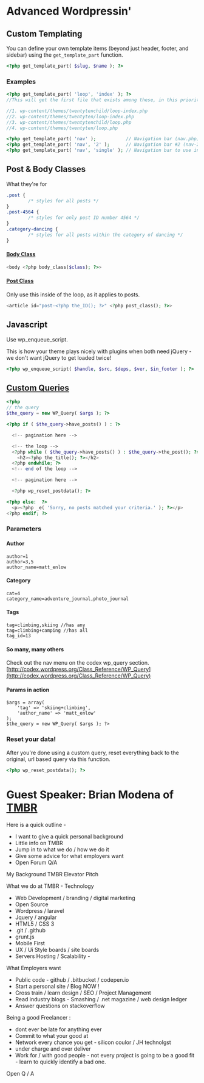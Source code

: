 # Advanced Wordpressin'

## Custom Templating

You can define your own template items (beyond just header, footer, and sidebar) using the `get_template_part` function.

```php
<?php get_template_part( $slug, $name ); ?> 
```

### Examples

```php
<?php get_template_part( 'loop', 'index' ); ?>
//This will get the first file that exists among these, in this priority

//1. wp-content/themes/twentytenchild/loop-index.php
//2. wp-content/themes/twentyten/loop-index.php
//3. wp-content/themes/twentytenchild/loop.php
//4. wp-content/themes/twentyten/loop.php
```

```php
<?php get_template_part( 'nav' );           // Navigation bar (nav.php) ?>
<?php get_template_part( 'nav', '2' );      // Navigation bar #2 (nav-2.php) ?>
<?php get_template_part( 'nav', 'single' ); // Navigation bar to use in single pages (nav-single.php) ?>
```

## Post & Body Classes

What they're for

```css
.post {
	    /* styles for all posts */
}
.post-4564 {
	    /* styles for only post ID number 4564 */
}
.category-dancing {
	    /* styles for all posts within the category of dancing */
}
```

#### [Body Class](http://codex.wordpress.org/Function_Reference/body_class)

```php
<body <?php body_class($class); ?>> 
```

#### [Post Class](http://codex.wordpress.org/Function_Reference/post_class)

Only use this inside of the loop, as it applies to posts.

```php
<article id="post-<?php the_ID(); ?>" <?php post_class(); ?>>
```

## Javascript

Use wp_enqueue_script.

This is how your theme plays nicely with plugins when both need jQuery - we don't want jQuery to get loaded twice!


```php
<?php wp_enqueue_script( $handle, $src, $deps, $ver, $in_footer ); ?>
```




## [Custom Queries](http://codex.wordpress.org/Class_Reference/WP_Query)

```php
<?php 
// the query
$the_query = new WP_Query( $args ); ?>

<?php if ( $the_query->have_posts() ) : ?>

  <!-- pagination here -->

  <!-- the loop -->
  <?php while ( $the_query->have_posts() ) : $the_query->the_post(); ?>
    <h2><?php the_title(); ?></h2>
  <?php endwhile; ?>
  <!-- end of the loop -->

  <!-- pagination here -->

  <?php wp_reset_postdata(); ?>

<?php else:  ?>
  <p><?php _e( 'Sorry, no posts matched your criteria.' ); ?></p>
<?php endif; ?>
```

### Parameters

#### Author

```
author=1
author=3,5
author_name=matt_enlow
```

#### Category

```
cat=4
category_name=adventure_journal,photo_journal
```

#### Tags

```
tag=climbing,skiing //has any
tag=climbing+camping //has all
tag_id=13
```

#### So many, many others

Check out the nav menu on the codex wp_query section.
[http://codex.wordpress.org/Class_Reference/WP_Query](http://codex.wordpress.org/Class_Reference/WP_Query)


#### Params in action

```
$args = array(
    'tag' => 'skiing+climbing',
    'author_name' => 'matt_enlow'
);
$the_query = new WP_Query( $args ); ?>
```

### Reset your data!

After you're done using a custom query, reset everything back to the original, url based query via this function.

```php
<?php wp_reset_postdata(); ?>
```




# Guest Speaker: Brian Modena of [TMBR](//wearetmbr.com)


Here is a quick outline - 
- I want to give a quick personal background
- Little info on TMBR
- Jump in to what we do / how we do it
- Give some advice for what employers want
- Open Forum Q/A


My Background
TMBR Elevator Pitch

What we do at TMBR - Technology 
- Web Development / branding / digital marketing
- Open Source
- Wordpress / laravel
- Jquery / angular
- HTML5 / CSS 3
- .git / .github
- grunt.js
- Mobile First
- UX / Ui Style boards / site boards
- Servers Hosting / Scalability - 

What Employers want
- Public code -  github / .bitbucket / codepen.io
- Start a personal site / Blog NOW !
- Cross train / learn design / SEO / Project Management
- Read industry blogs - Smashing / .net magazine / web design ledger
- Answer questions on stackoverflow

Being a good Freelancer :
- dont ever be late for anything ever
- Commit to what your good at
- Network every chance you get - silicon coulor / JH technolgst
- under charge and over deliver
- Work for / with good people - not every project is going to be a good fit - learn to quickly identify a bad one.

Open Q / A